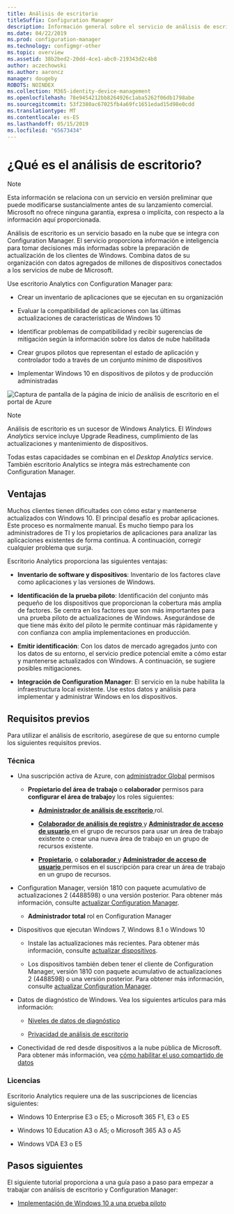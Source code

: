 ```yaml
---
title: Análisis de escritorio
titleSuffix: Configuration Manager
description: Información general sobre el servicio de análisis de escritorio integrado con Configuration Manager.
ms.date: 04/22/2019
ms.prod: configuration-manager
ms.technology: configmgr-other
ms.topic: overview
ms.assetid: 38b2bed2-20dd-4ce1-abc0-219343d2c4b8
author: aczechowski
ms.author: aaroncz
manager: dougeby
ROBOTS: NOINDEX
ms.collection: M365-identity-device-management
ms.openlocfilehash: 78e9454212bb8264926c1aba5262f06db1798abe
ms.sourcegitcommit: 53f2380ac67025fb4a69fc1651edad15d98e0cdd
ms.translationtype: MT
ms.contentlocale: es-ES
ms.lasthandoff: 05/15/2019
ms.locfileid: "65673434"
---
```

# <a name="what-is-desktop-analytics"></a>¿Qué es el análisis de escritorio?

> [!Note]  
> Esta información se relaciona con un servicio en versión preliminar que puede modificarse sustancialmente antes de su lanzamiento comercial. Microsoft no ofrece ninguna garantía, expresa o implícita, con respecto a la información aquí proporcionada.  

Análisis de escritorio es un servicio basado en la nube que se integra con Configuration Manager. El servicio proporciona información e inteligencia para tomar decisiones más informadas sobre la preparación de actualización de los clientes de Windows. Combina datos de su organización con datos agregados de millones de dispositivos conectados a los servicios de nube de Microsoft.

Use escritorio Analytics con Configuration Manager para:  

- Crear un inventario de aplicaciones que se ejecutan en su organización  

- Evaluar la compatibilidad de aplicaciones con las últimas actualizaciones de características de Windows 10  

- Identificar problemas de compatibilidad y recibir sugerencias de mitigación según la información sobre los datos de nube habilitada  

- Crear grupos pilotos que representan el estado de aplicación y controlador todo a través de un conjunto mínimo de dispositivos  

- Implementar Windows 10 en dispositivos de pilotos y de producción administradas  

![Captura de pantalla de la página de inicio de análisis de escritorio en el portal de Azure](media/portal-home.png)

> [!Note]  
> Análisis de escritorio es un sucesor de Windows Analytics. El *Windows Analytics* service incluye Upgrade Readiness, cumplimiento de las actualizaciones y mantenimiento de dispositivos.
>
> Todas estas capacidades se combinan en el *Desktop Analytics* service. También escritorio Analytics se integra más estrechamente con Configuration Manager.



## <a name="benefits"></a>Ventajas

Muchos clientes tienen dificultades con cómo estar y mantenerse actualizados con Windows 10. El principal desafío es probar aplicaciones. Este proceso es normalmente manual. Es mucho tiempo para los administradores de TI y los propietarios de aplicaciones para analizar las aplicaciones existentes de forma continua. A continuación, corregir cualquier problema que surja.

Escritorio Analytics proporciona las siguientes ventajas:

- **Inventario de software y dispositivos**: Inventario de los factores clave como aplicaciones y las versiones de Windows.  

- **Identificación de la prueba piloto**: Identificación del conjunto más pequeño de los dispositivos que proporcionan la cobertura más amplia de factores. Se centra en los factores que son más importantes para una prueba piloto de actualizaciones de Windows. Asegurándose de que tiene más éxito del piloto le permite continuar más rápidamente y con confianza con amplia implementaciones en producción.  

- **Emitir identificación**: Con los datos de mercado agregados junto con los datos de su entorno, el servicio predice potencial emite a cómo estar y mantenerse actualizados con Windows. A continuación, se sugiere posibles mitigaciones.  

- **Integración de Configuration Manager**: El servicio en la nube habilita la infraestructura local existente. Use estos datos y análisis para implementar y administrar Windows en los dispositivos.  



## <a name="prerequisites"></a>Requisitos previos

Para utilizar el análisis de escritorio, asegúrese de que su entorno cumple los siguientes requisitos previos.


### <a name="technical"></a>Técnica

- Una suscripción activa de Azure, con [administrador Global](https://docs.microsoft.com/azure/active-directory/users-groups-roles/directory-assign-admin-roles#company-administrator) permisos  

    - **Propietario del área de trabajo** o **colaborador** permisos para **configurar el área de trabajo**y los roles siguientes:  

       - [**Administrador de análisis de escritorio** ](https://docs.microsoft.com/azure/active-directory/users-groups-roles/directory-assign-admin-roles) rol.

       - [**Colaborador de análisis de registro** ](https://docs.microsoft.com/azure/role-based-access-control/built-in-roles#log-analytics-contributor) y [ **Administrador de acceso de usuario** ](https://docs.microsoft.com/azure/role-based-access-control/built-in-roles#user-access-administrator) en el grupo de recursos para usar un área de trabajo existente o crear una nueva área de trabajo en un grupo de recursos existente.

        - [**Propietario**](https://docs.microsoft.com/azure/role-based-access-control/built-in-roles#owner), o [ **colaborador** ](https://docs.microsoft.com/azure/role-based-access-control/built-in-roles#contributor) y [ **Administrador de acceso de usuario** ](https://docs.microsoft.com/azure/role-based-access-control/built-in-roles#user-access-administrator) permisos en el suscripción para crear un área de trabajo en un grupo de recursos.  

- Configuration Manager, versión 1810 con paquete acumulativo de actualizaciones 2 (4488598) o una versión posterior. Para obtener más información, consulte [actualizar Configuration Manager](/sccm/desktop-analytics/connect-configmgr#bkmk_hotfix).  

    - **Administrador total** rol en Configuration Manager  

- Dispositivos que ejecutan Windows 7, Windows 8.1 o Windows 10  

    - Instale las actualizaciones más recientes. Para obtener más información, consulte [actualizar dispositivos](/sccm/desktop-analytics/enroll-devices#update-devices).  

    - Los dispositivos también deben tener el cliente de Configuration Manager, versión 1810 con paquete acumulativo de actualizaciones 2 (4488598) o una versión posterior. Para obtener más información, consulte [actualizar Configuration Manager](/sccm/desktop-analytics/connect-configmgr#bkmk_hotfix).  

- Datos de diagnóstico de Windows. Vea los siguientes artículos para más información:  

    - [Niveles de datos de diagnóstico](/sccm/desktop-analytics/enable-data-sharing#diagnostic-data-levels)  

    - [Privacidad de análisis de escritorio](/sccm/desktop-analytics/privacy)  

- Conectividad de red desde dispositivos a la nube pública de Microsoft. Para obtener más información, vea [cómo habilitar el uso compartido de datos](/sccm/desktop-analytics/enable-data-sharing)  


### <a name="licensing"></a>Licencias

Escritorio Analytics requiere una de las suscripciones de licencias siguientes:

- Windows 10 Enterprise E3 o E5; o Microsoft 365 F1, E3 o E5  

- Windows 10 Education A3 o A5; o Microsoft 365 A3 o A5  

- Windows VDA E3 o E5  




## <a name="next-steps"></a>Pasos siguientes

El siguiente tutorial proporciona a una guía paso a paso para empezar a trabajar con análisis de escritorio y Configuration Manager:  

- [Implementación de Windows 10 a una prueba piloto](/sccm/desktop-analytics/tutorial-windows10)  
